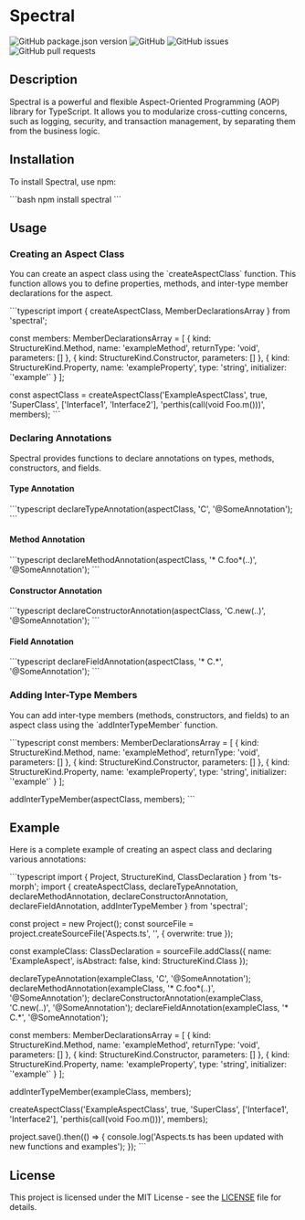 # Spectral

![GitHub package.json version](https://img.shields.io/github/package-json/v/YourUsername/spectral)
![GitHub](https://img.shields.io/github/license/YourUsername/spectral)
![GitHub issues](https://img.shields.io/github/issues/YourUsername/spectral)
![GitHub pull requests](https://img.shields.io/github/issues-pr/YourUsername/spectral)

## Description

Spectral is a powerful and flexible Aspect-Oriented Programming (AOP) library for TypeScript. It allows you to modularize cross-cutting concerns, such as logging, security, and transaction management, by separating them from the business logic.

## Installation

To install Spectral, use npm:

\`\`\`bash
npm install spectral
\`\`\`

## Usage

### Creating an Aspect Class

You can create an aspect class using the \`createAspectClass\` function. This function allows you to define properties, methods, and inter-type member declarations for the aspect.

\`\`\`typescript
import { createAspectClass, MemberDeclarationsArray } from 'spectral';

const members: MemberDeclarationsArray = [
{ kind: StructureKind.Method, name: 'exampleMethod', returnType: 'void', parameters: [] },
{ kind: StructureKind.Constructor, parameters: [] },
{ kind: StructureKind.Property, name: 'exampleProperty', type: 'string', initializer: \`'example'\` }
];

const aspectClass = createAspectClass('ExampleAspectClass', true, 'SuperClass', ['Interface1', 'Interface2'], 'perthis(call(void Foo.m()))', members);
\`\`\`

### Declaring Annotations

Spectral provides functions to declare annotations on types, methods, constructors, and fields.

#### Type Annotation

\`\`\`typescript
declareTypeAnnotation(aspectClass, 'C', '@SomeAnnotation');
\`\`\`

#### Method Annotation

\`\`\`typescript
declareMethodAnnotation(aspectClass, '* C.foo*(..)', '@SomeAnnotation');
\`\`\`

#### Constructor Annotation

\`\`\`typescript
declareConstructorAnnotation(aspectClass, 'C.new(..)', '@SomeAnnotation');
\`\`\`

#### Field Annotation

\`\`\`typescript
declareFieldAnnotation(aspectClass, '* C.*', '@SomeAnnotation');
\`\`\`

### Adding Inter-Type Members

You can add inter-type members (methods, constructors, and fields) to an aspect class using the \`addInterTypeMember\` function.

\`\`\`typescript
const members: MemberDeclarationsArray = [
{ kind: StructureKind.Method, name: 'exampleMethod', returnType: 'void', parameters: [] },
{ kind: StructureKind.Constructor, parameters: [] },
{ kind: StructureKind.Property, name: 'exampleProperty', type: 'string', initializer: \`'example'\` }
];

addInterTypeMember(aspectClass, members);
\`\`\`

## Example

Here is a complete example of creating an aspect class and declaring various annotations:

\`\`\`typescript
import { Project, StructureKind, ClassDeclaration } from 'ts-morph';
import { createAspectClass, declareTypeAnnotation, declareMethodAnnotation, declareConstructorAnnotation, declareFieldAnnotation, addInterTypeMember } from 'spectral';

const project = new Project();
const sourceFile = project.createSourceFile('Aspects.ts', '', { overwrite: true });

const exampleClass: ClassDeclaration = sourceFile.addClass({
name: 'ExampleAspect',
isAbstract: false,
kind: StructureKind.Class
});

declareTypeAnnotation(exampleClass, 'C', '@SomeAnnotation');
declareMethodAnnotation(exampleClass, '* C.foo*(..)', '@SomeAnnotation');
declareConstructorAnnotation(exampleClass, 'C.new(..)', '@SomeAnnotation');
declareFieldAnnotation(exampleClass, '* C.*', '@SomeAnnotation');

const members: MemberDeclarationsArray = [
{ kind: StructureKind.Method, name: 'exampleMethod', returnType: 'void', parameters: [] },
{ kind: StructureKind.Constructor, parameters: [] },
{ kind: StructureKind.Property, name: 'exampleProperty', type: 'string', initializer: \`'example'\` }
];

addInterTypeMember(exampleClass, members);

createAspectClass('ExampleAspectClass', true, 'SuperClass', ['Interface1', 'Interface2'], 'perthis(call(void Foo.m()))', members);

project.save().then(() => {
console.log('Aspects.ts has been updated with new functions and examples');
});
\`\`\`

## License

This project is licensed under the MIT License - see the [LICENSE](LICENSE) file for details.

